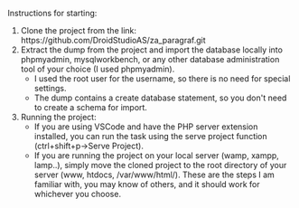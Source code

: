 Instructions for starting:
<ol>
  <li>
    Clone the project from the link: https://github.com/DroidStudioAS/za_paragraf.git
  </li>
  <li>
    Extract the dump from the project and import the database locally into phpmyadmin, mysqlworkbench, or any other database administration tool of your choice (I used phpmyadmin).
     <ul>
    <li>
      I used the root user for the username, so there is no need for special settings.
    </li>
    <li>
      The dump contains a create database statement, so you don't need to create a schema for import.
    </li>
    </ul>
  </li> 
  <li>
    Running the project:
    <ul>
    <li>
      If you are using VSCode and have the PHP server extension installed, you can run the task using the serve project function (ctrl+shift+p->Serve Project). 
    </li>
    <li>
     If you are running the project on your local server (wamp, xampp, lamp..), simply move the cloned project to the root directory of your server (www, htdocs, /var/www/html/).
These are the steps I am familiar with, you may know of others, and it should work for whichever you choose.
    </li>
    </ul>
  </li>
</ol>



 
